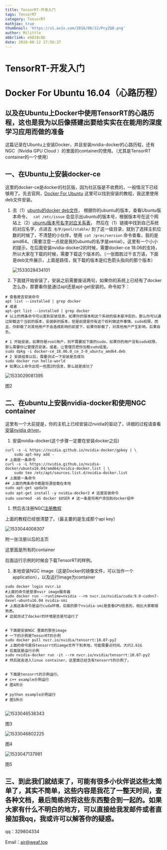 ```yaml
---
title: TensorRT-开发入门
tags: TensorRT
category: TensorRT
mathjax: true
thumbnail: 'https://s1.ax1x.com/2018/08/12/PcyZQ0.png'
author: Milittle
abbrlink: e0818c8b
date: 2018-08-12 17:56:37
---
```


# TensorRT-开发入门

# Docker For Ubuntu 16.04（心路历程）

## 以及在Ubuntu上Docker中使用TensorRT的心路历程，这也是我为以后像搭建出要给实实在在能用的深度学习应用而做的准备



这篇记录在Ubuntu上安装Docker，并且安装nvidia-docker的心路历程，还有NGC（Nvidia GPU Cloud ）的里面的container的使用。（尤其是TensorRT container的一个使用）

## 一、在Ubuntu上安装docker-ce

这里的docker-ce是docker的社区版，因为社区版是不收费的，一般情况下已经够用了。先去官网，[Docker For Ubuntu](https://docs.docker.com/install/linux/docker-ce/ubuntu/) 这里可以找到安装的教程，我这里使用deb文件安装。

1. 去（1）[ubuntu的docker deb文件](https://download.docker.com/linux/ubuntu/dists/)， 根据你的ubuntu的版本，查看Ubuntu版本命令， ` cat /etc/issue` 会显示出ubuntu的版本号，根据版本号在这个网站上（2）[ubuntu版本号名字对应关系表](https://blog.csdn.net/zhengmx100/article/details/78352773)， 然后在（1）链接中找到自己系统的对应名字，点进去` 名字/pool/stable/` 到了这一级目录，就到了选择主机位数的时候了，不清楚的小伙伴，使用` cat /proc/version` 命令查看，我的是amd64。（需要注意一点就是我的ubuntu的名字是xenial）。这里有一个小小的提示，在后面安装nvidia-docker2的时候，需要docker-ce 18.06的支持，所以大家在下载的时候，需要下载这个版本的。（一张图胜过千言万语，下面是deb文件展示，上面是路径，我下载的版本是红色箭头指向的那个版本）

   ![1533028434101](https://s1.ax1x.com/2018/08/12/PcyAWn.png)

2. 下面就开始安装了，安装之前需要废话两句，如果你的系统上已经有了docker怎么办，那要看你是通过apt还是apt-get安装的。命令如下：

```shell
# 查看是否安装命令
apt list --installed | grep docker
# 或者
apt-get list --installed | grep docker
# 以上的两条命令可以查到安装信息，如果你的版本和这个系统的版本是冲突的，那么你可以通过卸载这个当前的版本，安装新的版本，但是前提是你有这个权利做这件事情，sudo权限，而且，你卸载了对其他用户不会造成影响的前提下，如果你卸载了，对其他用户产生影响，后果自负。

# 1 开始安装，如果你是root用户，则不需要加下面的sudo，如果你的用户没有sudo权限，那么需要你让管理员安装，或者，让管理员把你加载sudo组里。
sudo dpkg -i docker-ce_18.06.0_ce_3-0_ubuntu_amd64.deb
# 2 安装结束以后，需要测试一下安装是否成功
sudo docker run hello-world
# 如果以上命令出现一些图2的信息，那么就是成功了
```

![1533029081395](C:\Users\milittle\AppData\Local\Temp\1533029081395.png)

图2

## 二、在ubuntu上安装nvidia-docker和使用NGC container

这里有一个大前提是，你的主机上已经安装过nvidia的驱动了，详细的过程请查看[安装nvidia driver](https://docs.nvidia.com/ngc/ngc-titan-setup-guide/index.html#installing-nvidia-driver)。

1. 安装nvidia-docker(这个步骤一定要在安装docker之后)

```shell
curl -s -L https://nvidia.github.io/nvidia-docker/gpkey | \
	sudo apt-key add -
# 上面是一条命令
curl -s -L https://nvidia.github.io/nvidia-docker/ubuntu16.04/amd64/nvidia-docker.list | \
	sudo tee /etc/apt/sources.list.d/nvidia-docker.list
# 上面是一条命令
## 上面的两条命令都是将源挂载在本地
sudo apt-get update 
sudo apt-get install -y nvidia-docker2 # 这是安装命令
sudo usermod -aG docker $USER # 这一条是将用户添加到docker组中
```

1. 然后去注册NGC[注册教程](https://docs.nvidia.com/ngc/ngc-getting-started-guide/index.html)

上面的教程已经很清楚了。（最主要的是生成那个api key）

![1533044008307](https://s1.ax1x.com/2018/08/12/PcyEzq.png)

附一张注册以后的主页

这里面是所有的container

后面运行示例的时候会下载TensorRT的样例。

1. 本地安装NGC image（这是Docker的镜像文件，可以当作一个application），以及运行image为container

```shell
sudo docker login nvcr.io
#上面的命令是登录nvcr image服务器
sudo docker run --runtime=nvidia --rm nvcr.io/nvidia/cuda:9.0-cudnn7-devel-ubuntu16.04 nvidia-smi
# 上面这条命令是运行cuda环境，后面的那个nvidia-smi是查看GPU信息的，相比大家都很熟悉。
# 这就测试了docker的环境是否是可运行了


# 下面是安装NGC 里面的那些image
# 一下的示例是TensorRT的示例
sudo docker pull nvcr.io/nvidia/tensorrt:18.07-py2
# 上面的命令是将tensorrt的iamge文件下到本地，可能需要点时间。大约2.61G
# 后面就是运行示例
sudo nvidia-docker run -it --rm nvcr.io/nvidia/tensorrt:18.07-py2
# 然后就会进入linux container，这里面已经含有tensorrt的示例了。


# 下面是tensorrt的示例运行。
# c++ example示例运行
# 图4所示

# python example示例运行
# 图5所示


```

![1533046538343](https://s1.ax1x.com/2018/08/12/PcykJs.png)

图3

![1533046802225](https://s1.ax1x.com/2018/08/12/PcyeyV.png)

图4

![1533047137981](https://s1.ax1x.com/2018/08/12/PcyFij.png)

图5

## 三、到此我们就结束了，可能有很多小伙伴说这些太简单了，其实不简单，这些内容是我花了一整天时间，查各种文档，最后简练的将这些东西整合到一起的。如果大家有什么不明白的地方，可以直接给我发邮件或者直接加我qq，我或许可以解答你的疑惑。

qq：329804334

Email：air@weaf.top